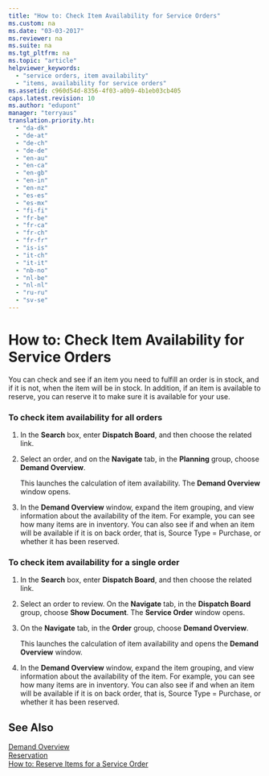 ```yaml
---
title: "How to: Check Item Availability for Service Orders"
ms.custom: na
ms.date: "03-03-2017"
ms.reviewer: na
ms.suite: na
ms.tgt_pltfrm: na
ms.topic: "article"
helpviewer_keywords: 
  - "service orders, item availability"
  - "items, availability for service orders"
ms.assetid: c960d54d-8356-4f03-a0b9-4b1eb03cb405
caps.latest.revision: 10
ms.author: "edupont"
manager: "terryaus"
translation.priority.ht: 
  - "da-dk"
  - "de-at"
  - "de-ch"
  - "de-de"
  - "en-au"
  - "en-ca"
  - "en-gb"
  - "en-in"
  - "en-nz"
  - "es-es"
  - "es-mx"
  - "fi-fi"
  - "fr-be"
  - "fr-ca"
  - "fr-ch"
  - "fr-fr"
  - "is-is"
  - "it-ch"
  - "it-it"
  - "nb-no"
  - "nl-be"
  - "nl-nl"
  - "ru-ru"
  - "sv-se"
---
```

# How to: Check Item Availability for Service Orders
You can check and see if an item you need to fulfill an order is in stock, and if it is not, when the item will be in stock. In addition, if an item is available to reserve, you can reserve it to make sure it is available for your use.  
  
### To check item availability for all orders  
  
1.  In the **Search** box, enter **Dispatch Board**, and then choose the related link.  
  
2.  Select an order, and on the **Navigate** tab, in the **Planning** group, choose **Demand Overview**.  
  
     This launches the calculation of item availability. The **Demand Overview** window opens.  
  
3.  In the **Demand Overview** window, expand the item grouping, and view information about the availability of the item. For example, you can see how many items are in inventory. You can also see if and when an item will be available if it is on back order, that is, Source Type \= Purchase, or whether it has been reserved.  
  
### To check item availability for a single order  
  
1.  In the **Search** box, enter **Dispatch Board**, and then choose the related link.  
  
2.  Select an order to review. On the **Navigate** tab, in the **Dispatch Board** group, choose **Show Document**. The **Service Order** window opens.  
  
3.  On the **Navigate** tab, in the **Order** group, choose **Demand Overview**.  
  
     This launches the calculation of item availability and opens the **Demand Overview** window.  
  
4.  In the **Demand Overview** window, expand the item grouping, and view information about the availability of the item. For example, you can see how many items are in inventory. You can also see if and when an item will be available if it is on back order, that is, Source Type \= Purchase, or whether it has been reserved.  
  
## See Also  
 [Demand Overview](../Topic/\($%20N_5830%20Demand%20Overview%20$\).md)   
 [Reservation](../Topic/\($%20N_498%20Reservation%20$\).md)   
 [How to: Reserve Items for a Service Order](../Service/how-to-reserve-items-for-a-service-order.md)